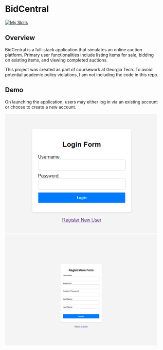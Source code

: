 # BidCentral 

[![My Skills](https://skillicons.dev/icons?i=py,js,html,css,docker)](#)

## Overview

BidCentral is a full-stack application that simulates an online auction platform. Primary user functionalities include listing items for sale, bidding on existing items, and viewing completed auctions. 

This project was created as part of coursework at Georgia Tech. To avoid potential academic policy violations, I am not including the code in this repo. 

## Demo

On launching the application, users may either log in via an existing account or choose to create a new account. 

<p aligin="center" float="left">
  <img src="/images/login.png" width="500" />
  <img src="/images/register.png" width="500" /> 
</p>




